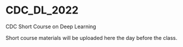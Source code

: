 # CDC_DL_2022
CDC Short Course on Deep Learning

Short course materials will be uploaded here the day before the class. 
